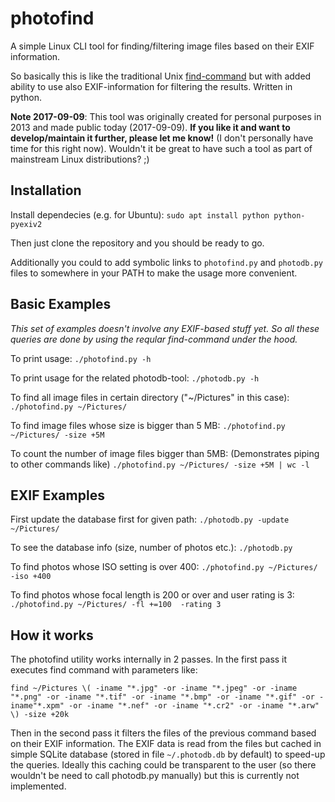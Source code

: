 # photofind
A simple Linux CLI tool for finding/filtering image files based on their EXIF information.

So basically this is like the traditional Unix [find-command](https://linux.die.net/man/1/find) but with added ability to use also EXIF-information for filtering the results. Written in python.

**Note 2017-09-09**: This tool was originally created for personal purposes in 2013 and made public today (2017-09-09). **If you like it and want to develop/maintain it further, please let me know!** (I don't personally have time for this right now). Wouldn't it be great to have such a tool as part of mainstream Linux distributions? ;)

## Installation
Install dependecies (e.g. for Ubuntu):
`sudo apt install python python-pyexiv2`

Then just clone the repository and you should be ready to go.

Additionally you could to add symbolic links to `photofind.py` and `photodb.py` files to somewhere in your PATH to make the usage more convenient.

## Basic Examples
 _This set of examples doesn't involve any EXIF-based stuff yet. So all these queries are done by using the reqular find-command under the hood._

To print usage:
`./photofind.py -h`

To print usage for the related photodb-tool:
`./photodb.py -h`

To find all image files in certain directory ("~/Pictures" in this case):
`./photofind.py ~/Pictures/`

To find image files whose size is bigger than 5 MB:
`./photofind.py ~/Pictures/ -size +5M`

To count the number of image files bigger than 5MB:
(Demonstrates piping to other commands like)
`./photofind.py ~/Pictures/ -size +5M | wc -l`

## EXIF Examples
First update the database first for given path:
`./photodb.py -update ~/Pictures/`

To see the database info (size, number of photos etc.):
`./photodb.py`

To find photos whose ISO setting is over 400:
`./photofind.py ~/Pictures/ -iso +400`

To find photos whose focal length is 200 or over and user rating is 3:
`./photofind.py ~/Pictures/ -fl +=100  -rating 3`

## How it works

The photofind utility works internally in 2 passes. In the first pass it executes find command with parameters like:

`find ~/Pictures \( -iname "*.jpg" -or -iname "*.jpeg" -or -iname "*.png" -or -iname "*.tif" -or -iname "*.bmp" -or -iname "*.gif" -or -iname"*.xpm" -or -iname "*.nef" -or -iname "*.cr2" -or -iname "*.arw" \) -size +20k`

Then in the second pass it filters the files of the previous command based on their EXIF information. The EXIF data is read from the files but cached in simple SQLite database (stored in file `~/.photodb.db` by default) to speed-up the queries.
Ideally this caching could be transparent to the user (so there wouldn't be need to call photodb.py manually) but this is currently not implemented.

